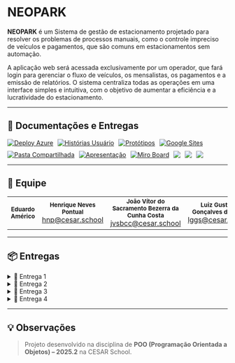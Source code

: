 # NEOPARK

**NEOPARK** é um Sistema de gestão de estacionamento projetado para resolver os problemas de processos manuais, como o controle impreciso de veículos e pagamentos, que são comuns em estacionamentos sem automação.  

A aplicação web será acessada exclusivamente por um operador, que fará login para gerenciar o fluxo de veículos, os mensalistas, os pagamentos e a emissão de relatórios. O sistema centraliza todas as operações em uma interface simples e intuitiva, com o objetivo de aumentar a eficiência e a lucratividade do estacionamento.

---

## 📄 Documentações e Entregas

<div style="display: flex; align-items: center; gap: 10px; flex-wrap: wrap;">

<a href="https://link.exemplo">
  <img src="https://img.shields.io/badge/Deploy_Azure-008080?style=for-the-badge&logo=microsoftazure&logoColor=white" alt="Deploy Azure"/>
</a>

<a href="https://link.exemplo">
  <img src="https://img.shields.io/badge/Histórias-483D8B?style=for-the-badge&logo=google&logoColor=white" alt="Histórias Usuário"/>
</a>

<a href="https://link.exemplo">
  <img src="https://img.shields.io/badge/Figma-FF7262?style=for-the-badge&logo=figma&logoColor=white" alt="Protótipos"/>
</a>

<a href="https://link.exemplo">
  <img src="https://img.shields.io/badge/Google_Sites-4285F4?style=for-the-badge&logo=google&logoColor=white" alt="Google Sites"/>
</a>

<a href="https://link.exemplo">
  <img src="https://img.shields.io/badge/Google_Drive-F4B400?style=for-the-badge&logo=google&logoColor=white" alt="Pasta Compartilhada"/>
</a>

<a href="https://link.exemplo">
  <img src="https://img.shields.io/badge/Apresentação Slides-8A2BE2?style=for-the-badge&logo=adobeacrobatreader&logoColor=white" alt="Apresentação"/>
</a>

<a href="https://link.exemplo">
  <img src="https://img.shields.io/badge/Miro-FFD700?style=for-the-badge&logo=miro&logoColor=black" alt="Miro Board"/>
</a>

<a href="https://link.exemplo">
  <img src="https://img.shields.io/badge/Screencast Usuário-b50404?style=for-the-badge&logo=youtube&logoColor=white"/>
</a>

<a href="https://link.exemplo">
  <img src="https://img.shields.io/badge/Screencast Gestor-b50404?style=for-the-badge&logo=youtube&logoColor=white"/>
</a>

<a href="https://link.exemplo">
  <img src="https://img.shields.io/badge/Screencast Testes-b50404?style=for-the-badge&logo=youtube&logoColor=white"/>
</a>

</div>

---

## 👥 Equipe

<table>
  <tr>
    <td align="center"><sub><b>Eduardo Américo</b></sub><br/><a href="mailto:"> </a></td>
    <td align="center"><sub><b>Henrique Neves Pontual</b></sub><br/><a href="mailto:hnp@cesar.school">hnp@cesar.school</a></td>
    <td align="center"><sub><b>João Vítor do Sacramento Bezerra da Cunha Costa</b></sub><br/><a href="mailto:jvsbcc@cesar.school">jvsbcc@cesar.school</a></td>
    <td align="center"><sub><b>Luiz Gustavo Gonçalves da Silva</b></sub><br/><a href="mailto:lggs@cesar.school">lggs@cesar.school</a></td>
    <td align="center"><sub><b>Rafael Lyra Costa</b></sub><br/><a href="mailto:rlc3@cesar.school">rlc3@cesar.school</a></td>
  </tr>
</table>

---

## 📦 Entregas

<details>
  <summary>🚀 Entrega 1</summary>
  <br/>
</details>

<details>
  <summary>🚀 Entrega 2</summary>
  <br/>
</details>

<details>
  <summary>🚀 Entrega 3</summary>
  <br/>
</details>

<details>
  <summary>🚀 Entrega 4</summary>
  <br/>
</details>

---

## 💡 Observações

> Projeto desenvolvido na disciplina de **POO (Programação Orientada a Objetos) – 2025.2** na CESAR School.
